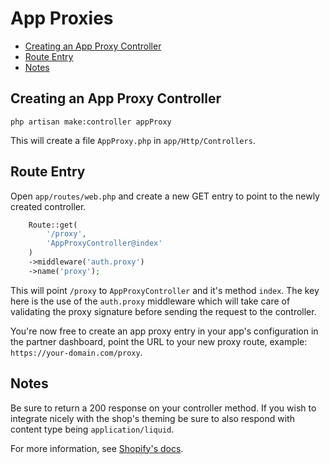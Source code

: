 # App Proxies

- [Creating an App Proxy Controller](#creating-an-app-proxy-contreoller)
- [Route Entry](#route-entry)
- [Notes](#notes)

## Creating an App Proxy Controller

`php artisan make:controller appProxy`

This will create a file `AppProxy.php` in `app/Http/Controllers`.

## Route Entry

Open `app/routes/web.php` and create a new GET entry to point to the newly created controller.

```php
    Route::get(
        '/proxy',
        'AppProxyController@index'
    )
    ->middleware('auth.proxy')
    ->name('proxy');
```

This will point `/proxy` to `AppProxyController` and it's method `index`. The key here is the use of the `auth.proxy` middleware which will take care of validating the proxy signature before sending the request to the controller.

You're now free to create an app proxy entry in your app's configuration in the partner dashboard, point the URL to your new proxy route, example: `https://your-domain.com/proxy`.

## Notes

Be sure to return a 200 response on your controller method. If you wish to integrate nicely with the shop's theming be sure to also respond with content type being `application/liquid`.

For more information, see [Shopify's docs](https://help.shopify.com/api/tutorials/application-proxies).